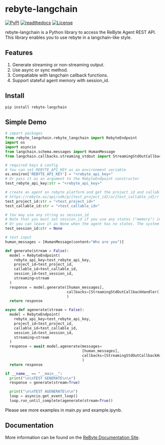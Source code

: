 # rebyte-langchain

[![PyPI](https://img.shields.io/pypi/v/rebyte-langchain.svg)](https://pypi.python.org/pypi/rebyte-langchain)
[![readthedocs](https://img.shields.io/badge/docs-stable-brightgreen.svg?style=flat)](https://rebyte-ai.gitbook.io/rebyte/)
[![License](https://img.shields.io/badge/license-MIT-brightgreen.svg)](https://opensource.org/licenses/MIT)


rebyte-langchain is a Python library to access the ReByte Agent REST API. This library enables you to use rebyte in a langchain-like style.

## Features

1. Generate streaming or non-streaming output.
2. Use async or sync method.
3. Compatiable with langchain callback functions.
4. Support stateful agent memory with session_id.

## Install
```shell
pip install rebyte-langchain
```

## Simple Demo

```python
# import packages
from rebyte_langchain.rebyte_langchain import RebyteEndpoint
import os
import asyncio
from langchain.schema.messages import HumanMessage
from langchain.callbacks.streaming_stdout import StreamingStdOutCallbackHandler

# required keys & config
# You can set REBYTE_API_KEY as an environment variable 
os.environ['REBYTE_API_KEY'] = "<rebyte_api_key>"
# Or pass it as an argument to the RebyteEndpoint constructor
test_rebyte_api_key:str = "<rebyte_api_key>"

# create an agent on rebyte platform and get the project_id and callable_id
# https://rebyte.ai/api/sdk/p/{test_project_id}/a/{test_callable_id}/r
test_project_id:str = "<test_project_id>"
test_callable_id:str = "<test_callable_id>"

# You may use any string as session_id 
# Note that you must set session_id if you use any states ("memory") in your agent, such as KV storage. Otherwise, the agent will raise error
# Or you can leave it as None when the agent has no states. The system will generate a random session_id for you.
test_session_id:str = None

# test input
human_messages = [HumanMessage(content="Who are you")]

def generate(stream = False):
  model = RebyteEndpoint(
    rebyte_api_key=test_rebyte_api_key,
    project_id=test_project_id,
    callable_id=test_callable_id,
    session_id=test_session_id,
    streaming=stream
  )
  response = model.generate([human_messages],
                            callbacks=[StreamingStdOutCallbackHandler()]
                            )
  return response

async def agenerate(stream = False):
  model = RebyteEndpoint(
    rebyte_api_key=test_rebyte_api_key,
    project_id=test_project_id,
    callable_id=test_callable_id,
    session_id=test_session_id,
    streaming=stream
  )
  response = await model.agenerate(messages=
                                   [human_messages],
                                   callbacks=[StreamingStdOutCallbackHandler()]
                                   )
  return response

if __name__ == "__main__":
  print("\n\nTEST GENERATE\n\n")
  response = generate(stream=True)

  print("\n\nTEST AGENERATE\n\n")
  loop = asyncio.get_event_loop()
  loop.run_until_complete(agenerate(stream=True))
```

Please see more examples in main.py and example.ipynb.

## Documentation

More information can be found on the [ReByte Documentation Site](https://rebyte-ai.gitbook.io/rebyte/).
